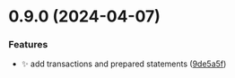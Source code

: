 # 0.9.0 (2024-04-07)


### Features

* :sparkles: add transactions and prepared statements ([9de5a5f](https://github.com/ConsDotPy/snippet-box/commit/9de5a5f8ecc67bcb3a949d79ce5af56e36d5b0db))



